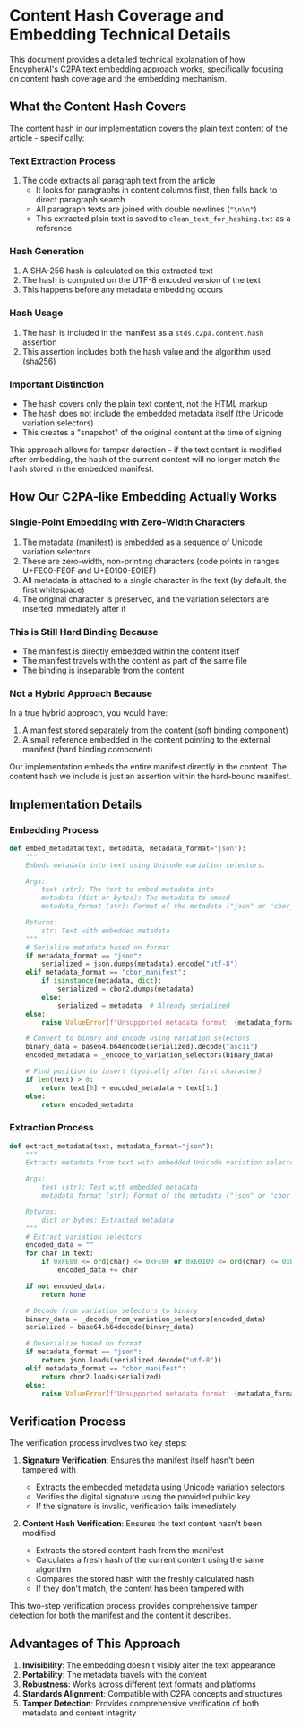 # Content Hash Coverage and Embedding Technical Details

This document provides a detailed technical explanation of how EncypherAI's C2PA text embedding approach works, specifically focusing on content hash coverage and the embedding mechanism.

## What the Content Hash Covers

The content hash in our implementation covers the plain text content of the article - specifically:

### Text Extraction Process

1. The code extracts all paragraph text from the article
   - It looks for paragraphs in content columns first, then falls back to direct paragraph search
   - All paragraph texts are joined with double newlines (`"\n\n"`)
   - This extracted plain text is saved to `clean_text_for_hashing.txt` as a reference

### Hash Generation

1. A SHA-256 hash is calculated on this extracted text
2. The hash is computed on the UTF-8 encoded version of the text
3. This happens before any metadata embedding occurs

### Hash Usage

1. The hash is included in the manifest as a `stds.c2pa.content.hash` assertion
2. This assertion includes both the hash value and the algorithm used (sha256)

### Important Distinction

- The hash covers only the plain text content, not the HTML markup
- The hash does not include the embedded metadata itself (the Unicode variation selectors)
- This creates a "snapshot" of the original content at the time of signing

This approach allows for tamper detection - if the text content is modified after embedding, the hash of the current content will no longer match the hash stored in the embedded manifest.

## How Our C2PA-like Embedding Actually Works

### Single-Point Embedding with Zero-Width Characters

1. The metadata (manifest) is embedded as a sequence of Unicode variation selectors
2. These are zero-width, non-printing characters (code points in ranges U+FE00-FE0F and U+E0100-E01EF)
3. All metadata is attached to a single character in the text (by default, the first whitespace)
4. The original character is preserved, and the variation selectors are inserted immediately after it

### This is Still Hard Binding Because

- The manifest is directly embedded within the content itself
- The manifest travels with the content as part of the same file
- The binding is inseparable from the content

### Not a Hybrid Approach Because

In a true hybrid approach, you would have:
1. A manifest stored separately from the content (soft binding component)
2. A small reference embedded in the content pointing to the external manifest (hard binding component)

Our implementation embeds the entire manifest directly in the content. The content hash we include is just an assertion within the hard-bound manifest.

## Implementation Details

### Embedding Process

```python
def embed_metadata(text, metadata, metadata_format="json"):
    """
    Embeds metadata into text using Unicode variation selectors.

    Args:
        text (str): The text to embed metadata into
        metadata (dict or bytes): The metadata to embed
        metadata_format (str): Format of the metadata ("json" or "cbor_manifest")

    Returns:
        str: Text with embedded metadata
    """
    # Serialize metadata based on format
    if metadata_format == "json":
        serialized = json.dumps(metadata).encode("utf-8")
    elif metadata_format == "cbor_manifest":
        if isinstance(metadata, dict):
            serialized = cbor2.dumps(metadata)
        else:
            serialized = metadata  # Already serialized
    else:
        raise ValueError(f"Unsupported metadata format: {metadata_format}")

    # Convert to binary and encode using variation selectors
    binary_data = base64.b64encode(serialized).decode("ascii")
    encoded_metadata = _encode_to_variation_selectors(binary_data)

    # Find position to insert (typically after first character)
    if len(text) > 0:
        return text[0] + encoded_metadata + text[1:]
    else:
        return encoded_metadata
```

### Extraction Process

```python
def extract_metadata(text, metadata_format="json"):
    """
    Extracts metadata from text with embedded Unicode variation selectors.

    Args:
        text (str): Text with embedded metadata
        metadata_format (str): Format of the metadata ("json" or "cbor_manifest")

    Returns:
        dict or bytes: Extracted metadata
    """
    # Extract variation selectors
    encoded_data = ""
    for char in text:
        if 0xFE00 <= ord(char) <= 0xFE0F or 0xE0100 <= ord(char) <= 0xE01EF:
            encoded_data += char

    if not encoded_data:
        return None

    # Decode from variation selectors to binary
    binary_data = _decode_from_variation_selectors(encoded_data)
    serialized = base64.b64decode(binary_data)

    # Deserialize based on format
    if metadata_format == "json":
        return json.loads(serialized.decode("utf-8"))
    elif metadata_format == "cbor_manifest":
        return cbor2.loads(serialized)
    else:
        raise ValueError(f"Unsupported metadata format: {metadata_format}")
```

## Verification Process

The verification process involves two key steps:

1. **Signature Verification**: Ensures the manifest itself hasn't been tampered with
   - Extracts the embedded metadata using Unicode variation selectors
   - Verifies the digital signature using the provided public key
   - If the signature is invalid, verification fails immediately

2. **Content Hash Verification**: Ensures the text content hasn't been modified
   - Extracts the stored content hash from the manifest
   - Calculates a fresh hash of the current content using the same algorithm
   - Compares the stored hash with the freshly calculated hash
   - If they don't match, the content has been tampered with

This two-step verification process provides comprehensive tamper detection for both the manifest and the content it describes.

## Advantages of This Approach

1. **Invisibility**: The embedding doesn't visibly alter the text appearance
2. **Portability**: The metadata travels with the content
3. **Robustness**: Works across different text formats and platforms
4. **Standards Alignment**: Compatible with C2PA concepts and structures
5. **Tamper Detection**: Provides comprehensive verification of both metadata and content integrity
